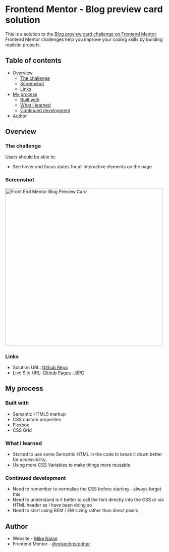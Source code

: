 # Frontend Mentor - Blog preview card solution

This is a solution to the [Blog preview card challenge on Frontend Mentor](https://www.frontendmentor.io/challenges/blog-preview-card-ckPaj01IcS). Frontend Mentor challenges help you improve your coding skills by building realistic projects. 

## Table of contents

- [Overview](#overview)
  - [The challenge](#the-challenge)
  - [Screenshot](#screenshot)
  - [Links](#links)
- [My process](#my-process)
  - [Built with](#built-with)
  - [What I learned](#what-i-learned)
  - [Continued development](#continued-development)
- [Author](#author)


## Overview

### The challenge

Users should be able to:

- See hover and focus states for all interactive elements on the page

### Screenshot

<img src="https://raw.githubusercontent.com/mikechristopher/100daysofcode/refs/heads/gh-pages/_images/FEM-Blog-Preview-Card.png" alt="Front End Mentor Blog Preview Card" height="500"/>

### Links

- Solution URL: [Github Repo](https://github.com/mikechristopher/FEM-BPC)
- Live Site URL: [Github Pages - BPC](https://mikechristopher.github.io/FEM-BPC/)

## My process

### Built with

- Semantic HTML5 markup
- CSS custom properties
- Flexbox
- CSS Grid


### What I learned

- Started to use some Semantic HTML in the code to break it down better for accessibility.
- Using more CSS Variables to make things more reusable

### Continued development

- Need to remember to normalise the CSS before starting - always forget this
- Need to understand is it better to call the font directly into the CSS or via HTML header as I have been doing so
- Need to start using REM / EM sizing rather than direct pixels

## Author

- Website - [Mike Nolan](https://github.com/mikechristopher/)
- Frontend Mentor - [@mikechristopher](https://www.frontendmentor.io/profile/mikechristopher)
